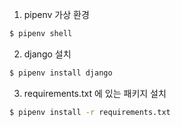 1. pipenv 가상 환경
```bash
$ pipenv shell
```

2. django 설치
```bash
$ pipenv install django
```

3. requirements.txt 에 있는 패키지 설치
```bash
$ pipenv install -r requirements.txt
```